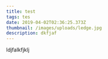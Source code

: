 ```yaml
---
title: test
tags: tes
date: 2019-04-02T02:36:25.373Z
thumbnail: /images/uploads/ledge.jpg
description: dkfjaf
---
```

ldjfalkfjklj
